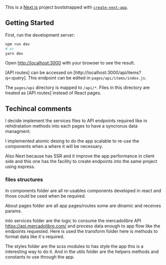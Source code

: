 This is a [Next.js](https://nextjs.org/) project bootstrapped with [`create-next-app`](https://github.com/vercel/next.js/tree/canary/packages/create-next-app).

## Getting Started

First, run the development server:

```bash
npm run dev
# or
yarn dev
```

Open [http://localhost:3000](http://localhost:3000) with your browser to see the result.


[API routes] can be accessed on [http://localhost:3000/api/items?q=:query]. This endpoint can be edited in `pages/api/items/index.js`.

The `pages/api` directory is mapped to `/api/*`. Files in this directory are treated as [API routes] instead of React pages.

## Techincal comments

I decide implement the services files to API endpoints required like in rehidratation methods into each pages to have a syncronus data managment.

I implemented atomic desing to do the app scalable to re-use the components when a where it will be necessary.

Also Next because has SSR and it improve the app performance in client side and this one has the facility to create endpoints into the same project using express.

### files structures
In components folder are all re-usables components developed in react and those could be used when be required. 

About pages folder are all app pages/routes some are dinamic and receives params. 

into services folder are the logic to consume the mercadolibre API https://api.mercadolibre.com/ and process data enough to app flow like the endpoints requested. Here is used the transform folder here is methods to format data like it´s required.

The styles folder are the scss modules to has style the app this is a interesting way to do it. And in the utils folder are the helpers methods and constants to use through the app. 


